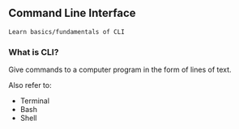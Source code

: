## Command Line Interface

    Learn basics/fundamentals of CLI
    
### What is CLI?

Give commands to a computer program in the form of lines of text.

Also refer to: 

* Terminal 
* Bash 
* Shell
